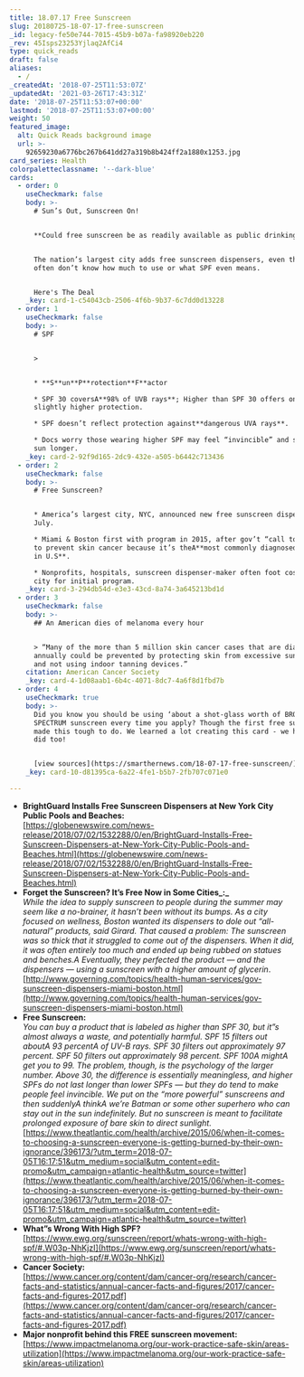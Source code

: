 ```yaml
---
title: 18.07.17 Free Sunscreen
slug: 20180725-18-07-17-free-sunscreen
_id: legacy-fe50e744-7015-45b9-b07a-fa98920eb220
_rev: 45Isps23253Yjlaq2AfCi4
type: quick_reads
draft: false
aliases:
  - /
_createdAt: '2018-07-25T11:53:07Z'
_updatedAt: '2021-03-26T17:43:31Z'
date: '2018-07-25T11:53:07+00:00'
lastmod: '2018-07-25T11:53:07+00:00'
weight: 50
featured_image:
  alt: Quick Reads background image
  url: >-
    92659230a6776bc267b641dd27a319b8b424ff2a1880x1253.jpg
card_series: Health
colorpaletteclassname: '--dark-blue'
cards:
  - order: 0
    useCheckmark: false
    body: >-
      # Sun’s Out, Sunscreen On!


      **Could free sunscreen be as readily available as public drinking water?**


      The nation’s largest city adds free sunscreen dispensers, even though we
      often don’t know how much to use or what SPF even means.


      Here's The Deal
    _key: card-1-c54043cb-2506-4f6b-9b37-6c7dd0d13228
  - order: 1
    useCheckmark: false
    body: >-
      # SPF


      > 


      * **S**un**P**rotection**F**actor

      * SPF 30 coversA**98% of UVB rays**; Higher than SPF 30 offers only
      slightly higher protection.

      * SPF doesn’t reflect protection against**dangerous UVA rays**.

      * Docs worry those wearing higher SPF may feel “invincible” and stay in
      sun longer.
    _key: card-2-92f9d165-2dc9-432e-a505-b6442c713436
  - order: 2
    useCheckmark: false
    body: >-
      # Free Sunscreen?


      * America’s largest city, NYC, announced new free sunscreen dispensers in
      July.

      * Miami & Boston first with program in 2015, after gov’t “call to action”
      to prevent skin cancer because it’s theA**most commonly diagnosed cancer
      in U.S**.

      * Nonprofits, hospitals, sunscreen dispenser-maker often foot cost for
      city for initial program.
    _key: card-3-294db54d-e3e3-43cd-8a74-3a645213bd1d
  - order: 3
    useCheckmark: false
    body: >-
      ## An American dies of melanoma every hour


      > “Many of the more than 5 million skin cancer cases that are diagnosed
      annually could be prevented by protecting skin from excessive sun exposure
      and not using indoor tanning devices.”
    citation: American Cancer Society
    _key: card-4-1d08aab1-6b4c-4071-8dc7-4a6f8d1fbd7b
  - order: 4
    useCheckmark: true
    body: >-
      Did you know you should be using ‘about a shot-glass worth of BROAD
      SPECTRUM sunscreen every time you apply? Though the first free sunscreen
      made this tough to do. We learned a lot creating this card - we hope you
      did too!


      [view sources](https://smarthernews.com/18-07-17-free-sunscreen/)
    _key: card-10-d81395ca-6a22-4fe1-b5b7-2fb707c071e0

---
```

* **BrightGuard Installs Free Sunscreen Dispensers at New York City Public Pools and Beaches:**  
[https://globenewswire.com/news-release/2018/07/02/1532288/0/en/BrightGuard-Installs-Free-Sunscreen-Dispensers-at-New-York-City-Public-Pools-and-Beaches.html](https://globenewswire.com/news-release/2018/07/02/1532288/0/en/BrightGuard-Installs-Free-Sunscreen-Dispensers-at-New-York-City-Public-Pools-and-Beaches.html)
* **Forget the Sunscreen? It’s Free Now in Some Cities_:_**  
_While the idea to supply sunscreen to people during the summer may seem like a no-brainer, it hasn’t been without its bumps. As a city focused on wellness, Boston wanted its dispensers to dole out “all-natural” products, said Girard. That caused a problem: The sunscreen was so thick that it struggled to come out of the dispensers. When it did, it was often entirely too much and ended up being rubbed on statues and benches.A Eventually, they perfected the product — and the dispensers — using a sunscreen with a higher amount of glycerin_.  
[http://www.governing.com/topics/health-human-services/gov-sunscreen-dispensers-miami-boston.html](http://www.governing.com/topics/health-human-services/gov-sunscreen-dispensers-miami-boston.html)
* **Free Sunscreen:**  
_You can buy a product that is labeled as higher than SPF 30, but it”s almost always a waste, and potentially harmful. SPF 15 filters out aboutA 93 percentA of UV-B rays. SPF 30 filters out approximately 97 percent. SPF 50 filters out approximately 98 percent. SPF 100A mightA get you to 99. The problem, though, is the psychology of the larger number. Above 30, the difference is essentially meaningless, and higher SPFs do not last longer than lower SPFs — but they do tend to make people feel invincible. We put on the “more powerful” sunscreens and then suddenlyA thinkA we’re Batman or some other superhero who can stay out in the sun indefinitely. But no sunscreen is meant to facilitate prolonged exposure of bare skin to direct sunlight._[https://www.theatlantic.com/health/archive/2015/06/when-it-comes-to-choosing-a-sunscreen-everyone-is-getting-burned-by-their-own-ignorance/396173/?utm_term=2018-07-05T16:17:51&utm_medium=social&utm_content=edit-promo&utm_campaign=atlantic-health&utm_source=twitter](https://www.theatlantic.com/health/archive/2015/06/when-it-comes-to-choosing-a-sunscreen-everyone-is-getting-burned-by-their-own-ignorance/396173/?utm_term=2018-07-05T16:17:51&utm_medium=social&utm_content=edit-promo&utm_campaign=atlantic-health&utm_source=twitter)
* **What”s Wrong With High SPF?**  
[https://www.ewg.org/sunscreen/report/whats-wrong-with-high-spf/#.W03p-NhKjzI](https://www.ewg.org/sunscreen/report/whats-wrong-with-high-spf/#.W03p-NhKjzI)
* **Cancer Society:**  
[https://www.cancer.org/content/dam/cancer-org/research/cancer-facts-and-statistics/annual-cancer-facts-and-figures/2017/cancer-facts-and-figures-2017.pdf](https://www.cancer.org/content/dam/cancer-org/research/cancer-facts-and-statistics/annual-cancer-facts-and-figures/2017/cancer-facts-and-figures-2017.pdf)
* **Major nonprofit behind this FREE sunscreen movement:**  
[https://www.impactmelanoma.org/our-work-practice-safe-skin/areas-utilization](https://www.impactmelanoma.org/our-work-practice-safe-skin/areas-utilization)